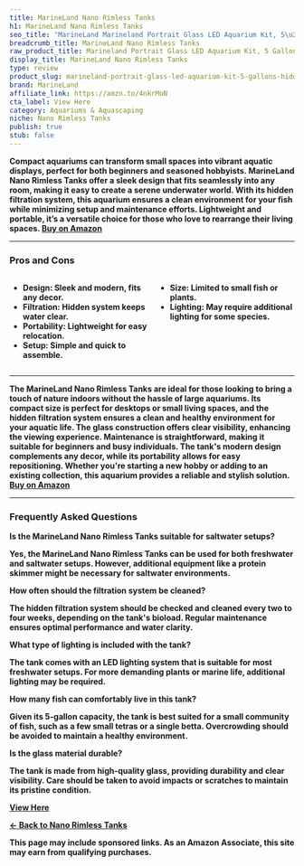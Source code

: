```yaml
---
title: MarineLand Nano Rimless Tanks
h1: MarineLand Nano Rimless Tanks
seo_title: "MarineLand Marineland Portrait Glass LED Aquarium Kit, 5\u2026"
breadcrumb_title: MarineLand Nano Rimless Tanks
raw_product_title: Marineland Portrait Glass LED Aquarium Kit, 5 Gallons, Hidden Filtration,Black
display_title: MarineLand Nano Rimless Tanks
type: review
product_slug: marineland-portrait-glass-led-aquarium-kit-5-gallons-hidden-filtration-black
brand: MarineLand
affiliate_link: https://amzn.to/4nkrMoN
cta_label: View Here
category: Aquariums & Aquascaping
niche: Nano Rimless Tanks
publish: true
stub: false
---
```


<div id="intro" class="full-width">
  <p><strong>Compact aquariums can transform small spaces into vibrant aquatic displays, perfect for both beginners and seasoned hobbyists. MarineLand Nano Rimless Tanks offer a sleek design that fits seamlessly into any room, making it easy to create a serene underwater world. With its hidden filtration system, this aquarium ensures a clean environment for your fish while minimizing setup and maintenance efforts. Lightweight and portable, it’s a versatile choice for those who love to rearrange their living spaces. <a href="https://amzn.to/4nkrMoN" rel="nofollow sponsored noopener" target="_blank"><strong>Buy on Amazon</strong></a></p>
</div>

<hr />
<h3 id="pros-cons">Pros and Cons</h3>
<div class="pc-grid" style="display:grid;grid-template-columns:1fr 1fr;gap:16px;">
  <ul>
    <li><strong>Design:</strong> Sleek and modern, fits any decor.</li>
    <li><strong>Filtration:</strong> Hidden system keeps water clear.</li>
    <li><strong>Portability:</strong> Lightweight for easy relocation.</li>
    <li><strong>Setup:</strong> Simple and quick to assemble.</li>
  </ul>
  <ul>
    <li><strong>Size:</strong> Limited to small fish or plants.</li>
    <li><strong>Lighting:</strong> May require additional lighting for some species.</li>
  </ul>
</div>
<hr />

<div class="full-width">
  <p>The MarineLand Nano Rimless Tanks are ideal for those looking to bring a touch of nature indoors without the hassle of large aquariums. Its compact size is perfect for desktops or small living spaces, and the hidden filtration system ensures a clean and healthy environment for your aquatic life. The glass construction offers clear visibility, enhancing the viewing experience. Maintenance is straightforward, making it suitable for beginners and busy individuals. The tank's modern design complements any decor, while its portability allows for easy repositioning. Whether you're starting a new hobby or adding to an existing collection, this aquarium provides a reliable and stylish solution. <a href="https://amzn.to/4nkrMoN" rel="nofollow sponsored noopener" target="_blank"><strong>Buy on Amazon</strong></a></p>
</div>

<hr />
<h3 id="faqs">Frequently Asked Questions</h3>

<p><strong>Is the MarineLand Nano Rimless Tanks suitable for saltwater setups?</strong></p>
<p>Yes, the MarineLand Nano Rimless Tanks can be used for both freshwater and saltwater setups. However, additional equipment like a protein skimmer might be necessary for saltwater environments.</p>

<p><strong>How often should the filtration system be cleaned?</strong></p>
<p>The hidden filtration system should be checked and cleaned every two to four weeks, depending on the tank's bioload. Regular maintenance ensures optimal performance and water clarity.</p>

<p><strong>What type of lighting is included with the tank?</strong></p>
<p>The tank comes with an LED lighting system that is suitable for most freshwater setups. For more demanding plants or marine life, additional lighting may be required.</p>

<p><strong>How many fish can comfortably live in this tank?</strong></p>
<p>Given its 5-gallon capacity, the tank is best suited for a small community of fish, such as a few small tetras or a single betta. Overcrowding should be avoided to maintain a healthy environment.</p>

<p><strong>Is the glass material durable?</strong></p>
<p>The tank is made from high-quality glass, providing durability and clear visibility. Care should be taken to avoid impacts or scratches to maintain its pristine condition.</p>
<p><a class="btn" href="https://amzn.to/4nkrMoN" target="_blank" rel="nofollow sponsored noopener">View Here</a></p>
<p><a href="/roundups/aquariums-aquascaping/nano-rimless-tanks/">← Back to Nano Rimless Tanks</a></p>
<aside class="disclosure">This page may include sponsored links. As an Amazon Associate, this site may earn from qualifying purchases.</aside>
